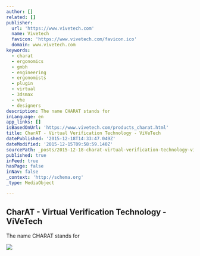 ```yaml
---
author: []
related: []
publisher:
  url: 'https://www.vivetech.com'
  name: Vivetech
  favicon: 'https://www.vivetech.com/favicon.ico'
  domain: www.vivetech.com
keywords:
  - charat
  - ergonomics
  - gmbh
  - engineering
  - ergonomists
  - plugin
  - virtual
  - 3dsmax
  - vhe
  - designers
description: The name CHARAT stands for
inLanguage: en
app_links: []
isBasedOnUrl: 'https://www.vivetech.com/products_charat.html'
title: CharAT - Virtual Verification Technology - ViVeTech
datePublished: '2015-12-18T14:33:47.049Z'
dateModified: '2015-12-15T09:58:59.140Z'
sourcePath: _posts/2015-12-18-charat-virtual-verification-technology-vivetech.md
published: true
inFeed: true
hasPage: false
inNav: false
_context: 'http://schema.org'
_type: MediaObject

---
```

<article style=""><h1>CharAT - Virtual Verification Technology - ViVeTech</h1><p>The name CHARAT stands for</p><img src="https://www.vivetech.com/ftp/vhe-pic_new.jpg" /></article>
